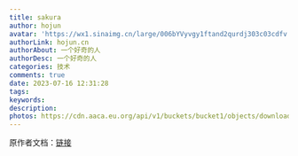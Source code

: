 ```yaml
---
title: sakura
author: hojun
avatar: 'https://wx1.sinaimg.cn/large/006bYVyvgy1ftand2qurdj303c03cdfv.jpg'
authorLink: hojun.cn
authorAbout: 一个好奇的人
authorDesc: 一个好奇的人
categories: 技术
comments: true
date: 2023-07-16 12:31:28
tags:
keywords:
description:
photos: https://cdn.aaca.eu.org/api/v1/buckets/bucket1/objects/download?preview=true&prefix=aW1nLzg5NjQ1MzcyLnBuZw==&version_id=4ba1136c-9af9-40d3-b88b-09550aa37810
---
```


原作者文档：[链接](https://docs.hojun.cn/sakura/docs/)



